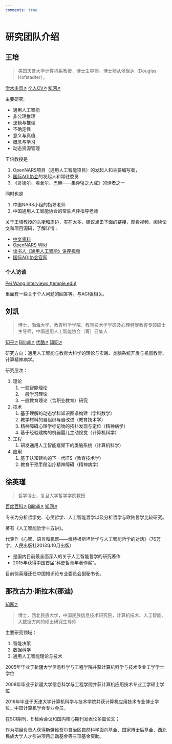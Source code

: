 ```yaml
---
comments: true
---
```


# 研究团队介绍

## 王培

> 美国天普大学计算机系教授，博士生导师。博士师从侯世达（Douglas Hofstadter）。

[学术主页↗](https://cis.temple.edu/~pwang/)
[个人CV↗](https://cis.temple.edu/~pwang/PeiWangCV.html "Curriculum Vitae of Pei Wang (temple.edu)")
[知网↗](https://chn.oversea.cnki.net/kcms/detail/knetsearch.aspx?sfield=au&skey=%E7%8E%8B%E5%9F%B9&code=000030813766&v=S9YHj3BEsKa5fwwTFPnTmqScyLd2I_AasnZGijQCwpKf4UHLVXsBbaUm89ugcmww)

主要研究:

- 通用人工智能
- 非公理推理
- 逻辑与推理
- 不确定性
- 意义与真值
- 概念与学习
- 动态资源管理

王培教授是

1. OpenNARS项目（通用人工智能项目）的发起人和主要编写者，
2. [国际AGI协会](http://agi-conf.org/)的发起人和常驻委员
3. 《哥德尔、埃舍尔、巴赫——集异璧之大成》的译者之一

同时也是

1. 中国NARS小组的指导老师
2. 中国通用人工智能协会的常驻点评指导老师

关于王培教授的头衔和周边，实在太多，建议点击下面的链接，观看视频，阅读论文和项目源码，了解详情：

- [中文资料](https://cis.temple.edu/~pwang/Chinese.html)
- [OpenNARS Wiki](https://github.com/opennars/opennars/wiki)
- [读书人《通用人工智能》讲座视频](http://www.dushuren123.com/dushuren/video/share.html?id=1679351024)
- [国际AGI协会官网](http://agi-conf.org/)

### 个人访谈

[Pei Wang Interviews (temple.edu)](https://cis.temple.edu/~wangp/interviews.html)

里面有一些关于个人问题的回答等。与AGI强相关。

## 刘凯

> 博士，渤海大学，教育科学学院，教育技术学学硕及心理健康教育专硕硕士生导师，中国通用人工智能协会（筹）召集人

[知乎↗](https://www.zhihu.com/people/wuyuezhidian)
[Bilibili↗](https://space.bilibili.com/475410405)
[优酷↗](https://www.youku.com/profile/index/?uid=UMjE3MDM1OTcy)
[知网↗](https://chn.oversea.cnki.net/kcms/detail/knetsearch.aspx?sfield=au&skey=刘凯&code=000047659669;000047659669&v=y7vj98LMVg_UHxhubKBjMQQpbklWyJGk5a_8PeXYFeCYzWi5m1uTEUjjoX1xjAIIOeb1sc-Ug9eznEYpNQXXLA==)

研究方向：通用人工智能与教育大科学的理论与实践、类脑系统开发与机器教育、计算精神病学。

研究层次：

1. 理论
    1. 一般智能理论
    2. 一般学习理论
    3. 一般教育理论（含职业教育）研究
2. 技术
    1. 基于理解的动态学科知识图谱构建（学科数学）
    2. 教学材料的自组织与自改进（教育技术学）
    3. 精神障碍心理学标记物的拓扑发现与定位（精神病学）
    4. 基于经验建构的机器婴儿主动视觉（计算机科学）
3. 工程
    1. 研发通用人工智能框架下的类脑系统（计算机科学）
4. 应用
    1. 基于认知建构的下一代ITS（教育技术学）
    2. 教育干预手段治疗精神障碍（精神病学）

## 徐英瑾

> 哲学博士，复旦大学哲学学院教授

[百度百科↗](https://baike.baidu.com/item/%E5%BE%90%E8%8B%B1%E7%91%BE/1778275)
[Bilibili↗](https://space.bilibili.com/1030)
[知网↗](https://chn.oversea.cnki.net/kcms/detail/knetsearch.aspx?sfield=au&skey=%E5%BE%90%E8%8B%B1%E7%91%BE&code=000036949310&v=f5P6chuNTza-7Rk3TFVHPGmsJDI8Q8tRORf9XlH8k8njXtviqPM535RNdHPUPx1o)

专长为分析哲学史、心灵哲学、人工智能哲学以及分析哲学与欧陆哲学比较研究。

著有《人工智能哲学十五讲》。

代表作《心智、语言和机器——维特根斯坦哲学与人工智能哲学的对话》（76万字，人民出版社2013年10月出版）

- 是国内目前最全面深入的关于人工智能哲学的研究著作
- 2015年获得中国首届“科史哲青年著作奖”。

目前徐英瑾还任中国知识论专业委员会副秘书长。

## 那孜古力·斯拉木(那迪)

[知网↗](https://chn.oversea.cnki.net/kcms2/author/detail?v=wRD08hUPYgwHqv6pqt1Lry077C8HmYeFUg_u_vKAKELr9EuNyzuelYm8aFEHWLCDlsaQ35mKa0ssz5y7seHPRwYweIqJYvLqGRxektNLWL-gjim3eRBvXXRWBg--mAzQraqInCBc1Zy03vfEnEBPhEIi3C0Kz5X0byKD64Kg2olxmlgOimKHfRjBS1efeJAW&uniplatform=NZKPT&language=CHS)

> 博士，西北民族大学，中国民族信息技术研究院，计算机技术、人工智能、大数据方向的硕士研究生导师

主要研究领域：

1. 智能决策
2. 数据科学
3. 通用人工智能理论与技术

2005年毕业于新疆大学信息科学与工程学院并获计算机科学与技术专业工学学士学位

2008年毕业于新疆大学信息科学与工程学院并获计算机应用技术专业工学硕士学位

2016年毕业于天津大学计算机科学与技术学院并获计算机应用技术专业博士学位。中国计算机学会专业会员。

在SCI期刊、EI检索会议和国内核心期刊发表论多篇论文；

作为项目负责人获得新疆维吾尔自治区自然科学面向基金、国家博士后基金、西北民族大学人才引进项目启动基金等三项基金资助。
